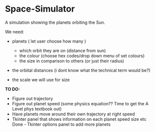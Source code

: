 # Space-Simulator

A simulation showing the planets orbiting the Sun.

We need:
* planets ( let user choose how many )
  * which orbit they are on (distance from sun)
  * the colour (choose hex codes/drop down menu of set colours)
  * the size in comparison to others (or just their radius)
  
* the orbital distances (i dont know what the technical term would be?)
* the scale we will use for size

**TO DO:**
* Figure out trajectory
* Figure out planet speed (some physics equation?? Time to get the A Level phys textbook out)
* Have planets move around their own trajectory at right speed
* Tkinter panel that shows information on each planet speed size etc
Done - Tkinter options panel to add more planets

